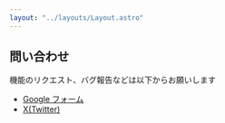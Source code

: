 ```yaml
---
layout: "../layouts/Layout.astro"
---
```


## 問い合わせ

機能のリクエスト、バグ報告などは以下からお願いします

- [Google フォーム](https://forms.gle/1hGxTx8v1sN8FnUC9)
- [X(Twitter)](https://twitter.com/zxZ5oETkh75KKlj)
